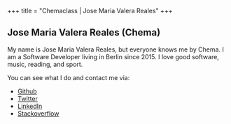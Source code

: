 +++
title = "Chemaclass | Jose Maria Valera Reales"
+++

## Jose Maria Valera Reales (Chema)

My name is Jose Maria Valera Reales, but everyone knows me by Chema.
I am a Software Developer living in Berlin since 2015. 
I love good software, music, reading, and sport.

You can see what I do and contact me via:

- [Github](https://github.com/Chemaclass)
- [Twitter](https://twitter.com/Chemaclass)
- [LinkedIn](https://www.linkedin.com/in/jose-maria-valera-reales/)
- [Stackoverflow](https://stackoverflow.com/users/3454593/chemaclass)
